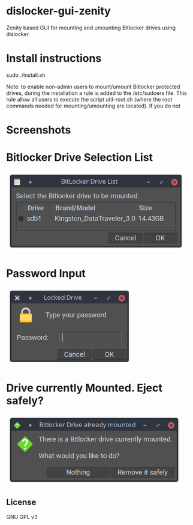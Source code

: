 # dislocker-gui-zenity
Zenity based GUI for mounting and umounting Bitlocker drives using dislocker

# Install instructions
sudo ./install.sh

Note: to enable non-admin users to mount/umount Bitlocker protected drives, during the installation a rule is added to the /etc/sudoers file. This rule allow all users to execute the script util-root.sh (where the root commands needed for mounting/umounting are located). If you do not 

# Screenshots

# Bitlocker Drive Selection List
![dislocker-gui-ss1](screenshot/drive-list.png?raw=true "Bitlocker Drive List")

# Password Input
![dislocker-gui-ss2](screenshot/password-input.png?raw=true "Password Input")

# Drive currently Mounted. Eject safely?
![dislocker-gui-ss3](screenshot/drive-mounted-eject-safely.png?raw=true "Eject Safely")


## License

GNU GPL v3
